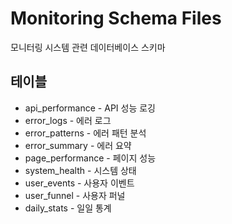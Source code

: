 # Monitoring Schema Files

모니터링 시스템 관련 데이터베이스 스키마

## 테이블
- api_performance - API 성능 로깅
- error_logs - 에러 로그
- error_patterns - 에러 패턴 분석
- error_summary - 에러 요약
- page_performance - 페이지 성능
- system_health - 시스템 상태
- user_events - 사용자 이벤트
- user_funnel - 사용자 퍼널
- daily_stats - 일일 통계

